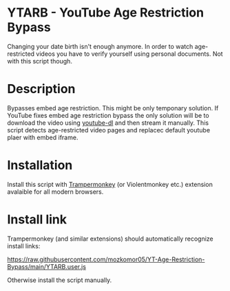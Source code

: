 # YTARB -   YouTube Age Restriction Bypass
Changing your date birth isn't enough anymore. In order to watch age-restricted videos you have to verify yourself using personal documents. Not with this script though.

# Description

Bypasses embed age restriction. This might be only temponary solution. If YouTube fixes embed age restriction bypass the only solution will be to download the video using [youtube-dl](https://github.com/ytdl-org/youtube-dl) and then stream it manually. This script detects age-restricted video pages and replacec default youtube plaer with embed iframe. 

# Installation
Install this script with [Trampermonkey](https://www.tampermonkey.net/) (or Violentmonkey etc.) extension avalaible for all modern browsers.

# Install link
Trampermonkey (and similar extensions) should automatically recognize install links: 

https://raw.githubusercontent.com/mozkomor05/YT-Age-Restriction-Bypass/main/YTARB.user.js

Otherwise install the script manually.
